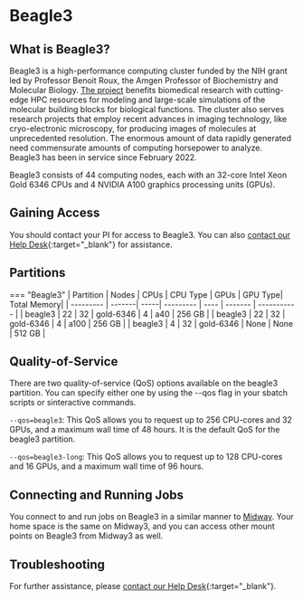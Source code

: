 # Beagle3
<!-- From these links:
https://biologicalsciences.uchicago.edu/news/features/beagle-3-gpu-cluster -->

## What is Beagle3?
Beagle3 is a high-performance computing cluster funded by the NIH grant led by Professor Benoit Roux, the Amgen Professor of Biochemistry and Molecular Biology. [The project](https://biologicalsciences.uchicago.edu/news/features/beagle-3-gpu-cluster) benefits biomedical research with cutting-edge HPC resources for modeling and large-scale simulations of the molecular building blocks for biological functions. The cluster also serves research projects that employ recent advances in imaging technology, like cryo-electronic microscopy, for producing images of molecules at unprecedented resolution. The enormous amount of data rapidly generated need commensurate amounts of computing horsepower to analyze. Beagle3 has been in service since February 2022.

Beagle3 consists of 44 computing nodes, each with an 32-core Intel Xeon Gold 6346 CPUs and 4 NVIDIA A100 graphics processing units (GPUs).

## Gaining Access

You should contact your PI for access to Beagle3. You can also [contact our Help Desk](https://rcc.uchicago.edu/support-and-services/consulting-and-technical-support){:target="_blank"} for assistance.

## Partitions

=== "Beagle3"
      | Partition | Nodes  | CPUs | CPU Type  | GPUs | GPU Type| Total Memory|
      | --------- | -------| -----| --------- | ---- | ------- | ----------- |
      | beagle3   |   22   |  32  | gold-6346 | 4    |  a40    |    256 GB   |
      | beagle3   |   22   |  32  | gold-6346 | 4    |  a100   |    256 GB   |
      | beagle3   |   4    |  32  | gold-6346 | None |  None   |    512 GB   |

## Quality-of-Service

There are two quality-of-service (QoS) options available on the beagle3 partition. You can specify either one by using the --qos flag in your sbatch scripts or sinteractive commands.


`--qos=beagle3`: This QoS allows you to request up to 256 CPU-cores and 32 GPUs, and a maximum wall time of 48 hours. It is the default QoS for the beagle3 partition.

`--qos=beagle3-long`: This QoS allows you to request up to 128 CPU-cores and 16 GPUs, and a maximum wall time of 96 hours.

## Connecting and Running Jobs

You connect to and run jobs on Beagle3 in a similar manner to [Midway](slurm/main.md). Your home space is the same on Midway3, and you can access other mount points on Beagle3 from Midway3 as well.

## Troubleshooting

For further assistance, please [contact our Help Desk](https://rcc.uchicago.edu/support-and-services/consulting-and-technical-support){:target="_blank"}.